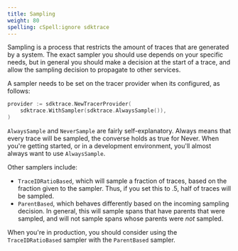 ```yaml
---
title: Sampling
weight: 80
spelling: cSpell:ignore sdktrace
---
```


Sampling is a process that restricts the amount of traces that are generated by
a system. The exact sampler you should use depends on your specific needs, but
in general you should make a decision at the start of a trace, and allow the
sampling decision to propagate to other services.

A sampler needs to be set on the tracer provider when its configured, as
follows:

```go
provider := sdktrace.NewTracerProvider(
    sdktrace.WithSampler(sdktrace.AlwaysSample()),
)
```

`AlwaysSample` and `NeverSample` are fairly self-explanatory. Always means that
every trace will be sampled, the converse holds as true for Never. When you're
getting started, or in a development environment, you'll almost always want to
use `AlwaysSample`.

Other samplers include:

- `TraceIDRatioBased`, which will sample a fraction of traces, based on the
  fraction given to the sampler. Thus, if you set this to .5, half of traces
  will be sampled.
- `ParentBased`, which behaves differently based on the incoming sampling
  decision. In general, this will sample spans that have parents that were
  sampled, and will not sample spans whose parents were _not_ sampled.

When you're in production, you should consider using the `TraceIDRatioBased`
sampler with the `ParentBased` sampler.
